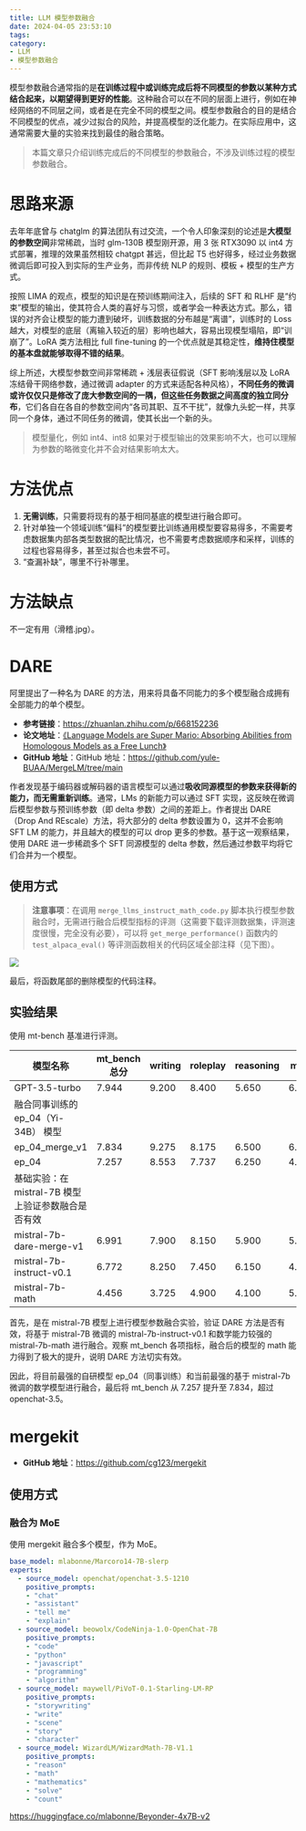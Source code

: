 ```yaml
---
title: LLM 模型参数融合
date: 2024-04-05 23:53:10
tags:
category:
- LLM
- 模型参数融合
---
```



模型参数融合通常指的是**在训练过程中或训练完成后将不同模型的参数以某种方式结合起来，以期望得到更好的性能**。这种融合可以在不同的层面上进行，例如在神经网络的不同层之间，或者是在完全不同的模型之间。模型参数融合的目的是结合不同模型的优点，减少过拟合的风险，并提高模型的泛化能力。在实际应用中，这通常需要大量的实验来找到最佳的融合策略。

> 本篇文章只介绍训练完成后的不同模型的参数融合，不涉及训练过程的模型参数融合。

# 思路来源

去年年底曾与 chatglm 的算法团队有过交流，一个令人印象深刻的论述是**大模型的参数空间**非常稀疏，当时 glm-130B 模型刚开源，用 3 张 RTX3090 以 int4 方式部署，推理的效果虽然相较 chatgpt 甚远，但比起 T5 也好得多，经过业务数据微调后即可投入到实际的生产业务，而非传统 NLP 的规则、模板 + 模型的生产方式。

按照 LIMA 的观点，模型的知识是在预训练期间注入，后续的 SFT 和 RLHF 是“约束”模型的输出，使其符合人类的喜好与习惯，或者学会一种表达方式。那么，错误的对齐会让模型的能力遭到破坏，训练数据的分布越是“离谱”，训练时的 Loss 越大，对模型的底层（离输入较近的层）影响也越大，容易出现模型塌陷，即“训崩了”。LoRA 类方法相比 full fine-tuning 的一个优点就是其稳定性，**维持住模型的基本盘就能够取得不错的结果**。

综上所述，大模型参数空间非常稀疏 + 浅层表征假说（SFT 影响浅层以及 LoRA 冻结骨干网络参数，通过微调 adapter 的方式来适配各种风格），**不同任务的微调或许仅仅只是修改了庞大参数空间的一隅，但这些任务数据之间高度的独立同分布**，它们各自在各自的参数空间内“各司其职、互不干扰”，就像九头蛇一样，共享同一个身体，通过不同任务的微调，使其长出一个新的头。

> 模型量化，例如 int4、int8 如果对于模型输出的效果影响不大，也可以理解为参数的略微变化并不会对结果影响太大。

# 方法优点

1. **无需训练**，只需要将现有的基于相同基底的模型进行融合即可。
2. 针对单独一个领域训练“偏科”的模型要比训练通用模型要容易得多，不需要考虑数据集内部各类型数据的配比情况，也不需要考虑数据顺序和采样，训练的过程也容易得多，甚至过拟合也未尝不可。
3. “查漏补缺”，哪里不行补哪里。

# 方法缺点

不一定有用（滑稽.jpg）。

# DARE

阿里提出了一种名为 DARE 的方法，用来将具备不同能力的多个模型融合成拥有全部能力的单个模型。
- **参考链接**：https://zhuanlan.zhihu.com/p/668152236
- **论文地址**：[《Language Models are Super Mario: Absorbing Abilities from Homologous Models as a Free Lunch》](https://arxiv.org/abs/2311.03099)
- **GitHub 地址**：GitHub 地址：https://github.com/yule-BUAA/MergeLM/tree/main

作者发现基于编码器或解码器的语言模型可以通过**吸收同源模型的参数来获得新的能力，而无需重新训练**。通常，LMs 的新能力可以通过 SFT 实现，这反映在微调后模型参数与预训练参数（即 delta 参数）之间的差距上。作者提出 DARE（Drop And REscale）方法，将大部分的 delta 参数设置为 0，这并不会影响 SFT LM 的能力，并且越大的模型的可以 drop 更多的参数。基于这一观察结果，使用 DARE 进一步稀疏多个 SFT 同源模型的 delta 参数，然后通过参数平均将它们合并为一个模型。

## 使用方式
> **注意事项**：在调用 `merge_llms_instruct_math_code.py` 脚本执行模型参数融合时，无需进行融合后模型指标的评测（这需要下载评测数据集，评测速度很慢，完全没有必要），可以将 `get_merge_performance()` 函数内的 `test_alpaca_eval()` 等评测函数相关的代码区域全部注释（见下图）。

![](https://secure2.wostatic.cn/static/YHX2r7Y4cPwuK7K2Nc2Ca/image.png?auth_key=1712332372-5FzefMFTrqqjcWNovXsbyC-0-ecdfb141d8ae1346fae7681ee6f0cdb9)

最后，将函数尾部的删除模型的代码注释。

## 实验结果
使用 mt-bench 基准进行评测。

|模型名称|mt_bench 总分|writing|roleplay|reasoning|math|coding|extraction|stem|humanities|
|-|-|-|-|-|-|-|-|-|-|
|GPT-3.5-turbo|7.944|9.200|8.400|5.650|6.300|6.900|8.850|8.700|9.550|
|融合同事训练的 ep_04（Yi-34B） 模型||||||||||
|ep_04_merge_v1|7.834|9.275|8.175|6.500|6.025|5.850|8.000|9.000|9.850|
|ep_04|7.257|8.553|7.737|6.250|4.300|5.750|7.342|8.425|9.700|
|基础实验：在 mistral-7B 模型上验证参数融合是否有效||||||||||
|mistral-7b-dare-merge-v1|6.991|7.900|8.150|5.900|5.125|4.675|6.900|7.875|9.400|
|mistral-7b-instruct-v0.1|6.772|8.250|7.450|6.150|4.150|4.300|6.600|7.675|9.600|
|mistral-7b-math|4.456|3.725|4.900|4.100|5.050|2.350|4.350|5.275|5.900|

首先，是在 mistral-7B 模型上进行模型参数融合实验，验证 DARE 方法是否有效，将基于 mistral-7B 微调的 mistral-7b-instruct-v0.1 和数学能力较强的 mistral-7b-math 进行融合。观察 mt_bench 各项指标，融合后的模型的 math 能力得到了极大的提升，说明 DARE 方法切实有效。

因此，将目前最强的自研模型 ep_04（同事训练）和当前最强的基于 mistral-7b 微调的数学模型进行融合，最后将 mt_bench 从 7.257 提升至 7.834，超过 openchat-3.5。

# mergekit
- **GitHub 地址**：https://github.com/cg123/mergekit

## 使用方式

### 融合为 MoE
使用 mergekit 融合多个模型，作为 MoE。

```YAML
base_model: mlabonne/Marcoro14-7B-slerp
experts:
  - source_model: openchat/openchat-3.5-1210
    positive_prompts:
    - "chat"
    - "assistant"
    - "tell me"
    - "explain"
  - source_model: beowolx/CodeNinja-1.0-OpenChat-7B
    positive_prompts:
    - "code"
    - "python"
    - "javascript"
    - "programming"
    - "algorithm"
  - source_model: maywell/PiVoT-0.1-Starling-LM-RP
    positive_prompts:
    - "storywriting"
    - "write"
    - "scene"
    - "story"
    - "character"
  - source_model: WizardLM/WizardMath-7B-V1.1
    positive_prompts:
    - "reason"
    - "math"
    - "mathematics"
    - "solve"
    - "count"
```

https://huggingface.co/mlabonne/Beyonder-4x7B-v2
